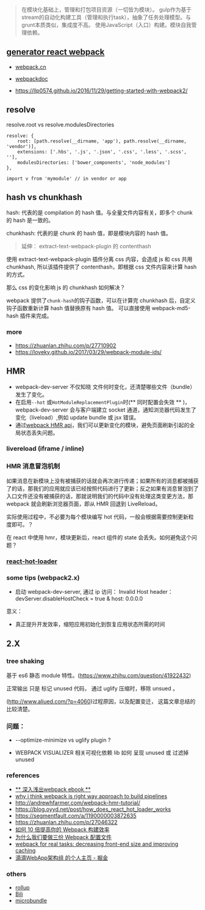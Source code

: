
> 在模块化基础上，管理和打包项目资源（一切皆为模块）。
> gulp作为基于stream的自动化构建工具（管理和执行task），抽象了任务处理模型。与grunt本质类似，集成度不高。
> 使用JavaScript（入口）构建。模块自我管理依赖。

## [generator react webpack](https://github.com/newtriks/generator-react-webpack)

- [webpack.cn](https://webpack.vuefe.cn/concepts/index/)
- [webpackdoc](http://webpackdoc.com/troubleshooting.html)

- https://llp0574.github.io/2016/11/29/getting-started-with-webpack2/


## resolve

resolve.root  vs resolve.modulesDirectories

```
resolve: {
    root: [path.resolve(__dirname, 'app'), path.resolve(__dirname, 'vendor')],
    extensions: ['.hbs', '.js', '.json', '.css', '.less', '.scss', ''],
    modulesDirectories: ['bower_components', 'node_modules']
},

import v from 'mymodule' // in vendor or app
```

## hash vs chunkhash

hash: 代表的是 compilation 的 hash 值。与全量文件内容有关，即多个 chunk 的 hash 是一致的。

chunkhash: 代表的是 chunk 的 hash 值，即是模块内容的 hash 值。


> 延伸： extract-text-webpack-plugin 的 contenthash

使用 extract-text-webpack-plugin 插件分离 css 内容，会造成 js 和 css 共用 chunkhash, 所以该插件提供了 contenthash，即根据 css 文件内容来计算 hash 的方式。


那么 css 的变化影响 js 的 chunkhash 如何解决？

webpack 提供了`chunk-hash`的钩子函数，可以在计算完 chunkhash 后，自定义钩子函数重新计算 hash 值替换原有 hash 值。
可以直接使用 webpack-md5-hash 插件来完成。

### more
- https://zhuanlan.zhihu.com/p/27710902
- https://loveky.github.io/2017/03/29/webpack-module-ids/

## HMR

- webpack-dev-server 不仅知晓 文件何时变化，还清楚哪些文件（bundle）发生了变化。
- 在启用`--hot` 或`HotModuleReplacementPlugin`时(** 同时配置会失效 ** )，webpack-dev-server 会与客户端建立 socket 通道，通知浏览器代码发生了变化（liveload）,例如 update bundle 或 jsx 错误。
- 通过[webpack HMR api](http://webpack.github.io/docs/hot-module-replacement.html)，我们可以更新变化的模块，避免页面刷新引起的全局状态丢失问题。

### livereload (iframe / inline)


### HMR 消息冒泡机制

如果消息在新模块上没有被捕获的话就会再次进行传递；如果所有的消息都被捕获了的话，那我们的应用就应该已经按照代码进行了更新；反之如果有消息冒泡到了入口文件还没有被捕获的话，那就说明我们的代码中没有处理这类变更方法，那 webpack 就会刷新浏览器页面，即从 HMR 回退到 LiveReload。

实际使用过程中，不必要为每个模块编写 hot 代码，一般会根据需要控制更新粒度即可。？


在 react 中使用 hmr，模块更新后，react 组件的 state 会丢失。如何避免这个问题？

### [react-hot-loader](http://gaearon.github.io/react-hot-loader/getstarted/)


### some tips  (webpack2.x)

- 启动 webpack-dev-server, 通过 ip 访问： Invalid Host header： devServer.disableHostCheck = true & host: 0.0.0.0


意义：

- 真正提升开发效率，缩短应用初始化到恢复应用状态所需的时间

## 2.X

### tree shaking

基于 es6  静态 module 特性。(https://www.zhihu.com/question/41922432)

正常输出 只是 标记 unused 代码， 通过 uglify 压缩时，移除 unsued 。

(http://www.aliued.com/?p=4060)过程原因，以及配置变迁， 这篇文章总结的比较清楚。


### 问题：

- --optimize-minimize vs uglify  plugin ?


- WEBPACK VISUALIZER 相关可视化依赖 lib 如何 呈现 unused 或 过滤掉 unused




### references

- [** 深入浅出webpack ebook **](http://webpack.wuhaolin.cn/)
- [why i think webpack is right way approach to build pipelines](http://devlog.disco.zone/2016/06/01/webpack/)
- http://andrewhfarmer.com/webpack-hmr-tutorial/
- https://blog.oyyd.net/post/how_does_react_hot_loader_works
- https://segmentfault.com/a/1190000003872635
- https://zhuanlan.zhihu.com/p/27046322
- [如何 10 倍提高你的 Webpack 构建效率](https://juejin.im/entry/5769f8dc128fe10057d2f4ae)
- [为什么我们要做三份 Webpack 配置文件](https://juejin.im/entry/59b8a83b5188256c60692b3f?utm_medium=fe&utm_source=weixinqun)
- [webpack for real tasks: decreasing front-end size and improving caching](https://iamakulov.com/notes/webpack-front-end-size-caching/#moment-js)
- [滴滴WebApp架构组 的个人主页 - 掘金](https://juejin.im/user/59dc483e6fb9a0450e7511b4)

### others

- [rollup]()
- [Bili](https://bili.egoist.sh/#/)
- [microbundle](https://www.npmjs.com/package/microbundle)